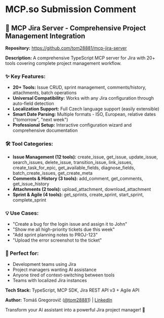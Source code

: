 # MCP.so Submission Comment

## 🚀 MCP Jira Server - Comprehensive Project Management Integration

**Repository:** https://github.com/tom28881/mcp-jira-server

**Description:** A comprehensive TypeScript MCP server for Jira with 20+ tools covering complete project management workflow.

### ✨ Key Features:
- **20+ Tools:** Issue CRUD, sprint management, comments/history, attachments, batch operations
- **Universal Compatibility:** Works with any Jira configuration through auto-field detection  
- **Localization Support:** Full Czech language support (easily extensible)
- **Smart Date Parsing:** Multiple formats - ISO, European, relative dates ("tomorrow", "next week")
- **Professional Setup:** Interactive configuration wizard and comprehensive documentation

### 🛠️ Tool Categories:
- **Issue Management (12 tools):** create_issue, get_issue, update_issue, search_issues, delete_issue, transition_issue, link_issues, create_task_for_epic, get_available_fields, diagnose_fields, batch_create_issues, get_create_meta
- **Comments & History (3 tools):** add_comment, get_comments, get_issue_history  
- **Attachments (2 tools):** upload_attachment, download_attachment
- **Sprint & Agile (4 tools):** get_sprints, create_sprint, start_sprint, complete_sprint

### 💡 Use Cases:
- "Create a bug for the login issue and assign it to John"
- "Show me all high-priority tickets due this week"  
- "Add sprint planning notes to PROJ-123"
- "Upload the error screenshot to the ticket"

### 🎯 Perfect for:
- Development teams using Jira
- Project managers wanting AI assistance  
- Anyone tired of context-switching between tools
- Teams with localized Jira instances

**Tech Stack:** TypeScript, MCP SDK, Jira REST API v3 + Agile API

**Author:** Tomáš Gregorovič ([@tom28881](https://github.com/tom28881)) | [LinkedIn](https://www.linkedin.com/in/tomáš-g-8423b61a2/)

Transform your AI assistant into a powerful Jira project manager! 🎯